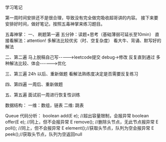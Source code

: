 学习笔记

第一周时间安排还不是很合理，导致没有完全做完吸收超哥讲的内容。
接下来要安排好时间，做好笔记，按照五毒神掌来练习题目。

五毒神掌：
一、 刷题第一遍
五分钟：读题+思考（基础薄弱可延长至10min）
直接看解法：attention! 多解法比较优劣（时、空复杂度）
看大牛、背诵、默写好的解法

二、第二遍
马上脱稿自己写----->leetcode提交
debug->修改 反复直到通过
多种解法比较、体会------>优化

三、第三遍
24h 以后、重新做题
看解法熟练度决定是否需要反复练习

四、第四遍
一周后、重新做题

五、第五遍
面试前一周进行恢复性训练


数据结构：
一维：数组，链表
二维: 跳表

Queue 代码分析：
boolean add(E e); //超出容量限制，会报异常
boolean offer(E e); //同上，但不会报异常
E remove(); //删除头节点，无此节点报异常
E poll(); //同上，但不会报异常
E element();//获取头节点，队列为空会报异常
E peek();//获取头节点，队列为空返回null